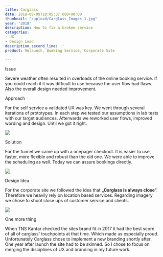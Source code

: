 ```yaml
---
title: Carglass
date: 2018-08-09T18:05:37.000+00:00
thumbnail: "/upload/Carglass_Images_1.jpg"
year: '2018'
description: How to fix a broken service
categories:
- UX
- Design Lead
description_second_line: ''
product: Relaunch, Booking Service, Corporate Site

---
```

<p class="label">Issue</p>

Severe weather often resulted in overloads of the online booking service. If you could reach it it was difficult to use because the user flow had flaws. Also the overall design needed improvement.

<Label class="label">Approach</Label>

For the self service a validated UX was key. We went through several iterations of prototypes. In each step we tested our assumptions in lab tests with our target audiences. Afterwards we reworked user flows, improved wording and design. Until we got it right.

![](/upload/Carglass_Images_2.jpg)

<Label class="label">Solution</Label>

For the funnel we came up with a onepager checkout. It is easier to use, faster, more flexible and robust than the old one. We were able to improve the scheduling as well. Today we can assure bookings directly.

![](/upload/Carglass_Images_9-1.jpg)

<Label class="label">Design Idea</Label>

For the corporate site we followed the idea that **„Carglass is always close**“. Therefore we heavily rely on location based services. Regarding imagery we chose to shoot close ups of customer service and clients.

![](/upload/Carglass_Images_1.jpg)

<Label class="label">One more thing</Label>

When TNS Kantar checked the sites brand fit in 2017 it had the best score of all of carglass' touchpoints at that time. Which made us especially proud. Unfortunately Carglass chose to implement a new branding shortly after. One year after launch the site had to be skinned. So I chose to focus on merging the disciplines of UX and branding in my future work.